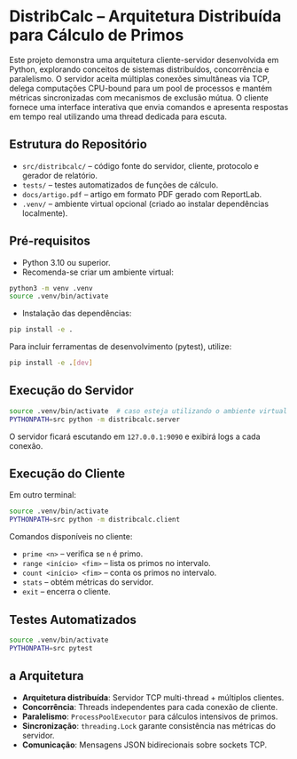 # DistribCalc – Arquitetura Distribuída para Cálculo de Primos

Este projeto demonstra uma arquitetura cliente-servidor desenvolvida em Python, explorando conceitos de sistemas distribuídos, concorrência e paralelismo. O servidor aceita múltiplas conexões simultâneas via TCP, delega computações CPU-bound para um pool de processos e mantém métricas sincronizadas com mecanismos de exclusão mútua. O cliente fornece uma interface interativa que envia comandos e apresenta respostas em tempo real utilizando uma thread dedicada para escuta.

## Estrutura do Repositório

- `src/distribcalc/` – código fonte do servidor, cliente, protocolo e gerador de relatório.
- `tests/` – testes automatizados de funções de cálculo.
- `docs/artigo.pdf` – artigo em formato PDF gerado com ReportLab.
- `.venv/` – ambiente virtual opcional (criado ao instalar dependências localmente).

## Pré-requisitos

- Python 3.10 ou superior.
- Recomenda-se criar um ambiente virtual:

```bash
python3 -m venv .venv
source .venv/bin/activate
```

- Instalação das dependências:

```bash
pip install -e .
```

Para incluir ferramentas de desenvolvimento (pytest), utilize:

```bash
pip install -e .[dev]
```

## Execução do Servidor

```bash
source .venv/bin/activate  # caso esteja utilizando o ambiente virtual
PYTHONPATH=src python -m distribcalc.server
```

O servidor ficará escutando em `127.0.0.1:9090` e exibirá logs a cada conexão.

## Execução do Cliente

Em outro terminal:

```bash
source .venv/bin/activate
PYTHONPATH=src python -m distribcalc.client
```

Comandos disponíveis no cliente:

- `prime <n>` – verifica se `n` é primo.
- `range <início> <fim>` – lista os primos no intervalo.
- `count <início> <fim>` – conta os primos no intervalo.
- `stats` – obtém métricas do servidor.
- `exit` – encerra o cliente.

## Testes Automatizados

```bash
source .venv/bin/activate
PYTHONPATH=src pytest
```

## a Arquitetura

- **Arquitetura distribuída**: Servidor TCP multi-thread + múltiplos clientes.
- **Concorrência**: Threads independentes para cada conexão de cliente.
- **Paralelismo**: `ProcessPoolExecutor` para cálculos intensivos de primos.
- **Sincronização**: `threading.Lock` garante consistência nas métricas do servidor.
- **Comunicação**: Mensagens JSON bidirecionais sobre sockets TCP.


